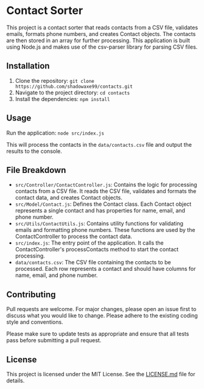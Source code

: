 # Contact Sorter

This project is a contact sorter that reads contacts from a CSV file, validates emails, formats phone numbers, and creates Contact objects. The contacts are then stored in an array for further processing. This application is built using Node.js and makes use of the csv-parser library for parsing CSV files.

## Installation

1. Clone the repository: `git clone https://github.com/shadowaxe99/contacts.git`
2. Navigate to the project directory: `cd contacts`
3. Install the dependencies: `npm install`

## Usage

Run the application: `node src/index.js`

This will process the contacts in the `data/contacts.csv` file and output the results to the console.

## File Breakdown

- `src/Controller/ContactController.js`: Contains the logic for processing contacts from a CSV file. It reads the CSV file, validates and formats the contact data, and creates Contact objects.
- `src/Model/Contact.js`: Defines the Contact class. Each Contact object represents a single contact and has properties for name, email, and phone number.
- `src/Utils/ContactUtils.js`: Contains utility functions for validating emails and formatting phone numbers. These functions are used by the ContactController to process the contact data.
- `src/index.js`: The entry point of the application. It calls the ContactController's processContacts method to start the contact processing.
- `data/contacts.csv`: The CSV file containing the contacts to be processed. Each row represents a contact and should have columns for name, email, and phone number.

## Contributing

Pull requests are welcome. For major changes, please open an issue first to discuss what you would like to change. Please adhere to the existing coding style and conventions.

Please make sure to update tests as appropriate and ensure that all tests pass before submitting a pull request.

## License

This project is licensed under the MIT License. See the [LICENSE.md](LICENSE.md) file for details.
